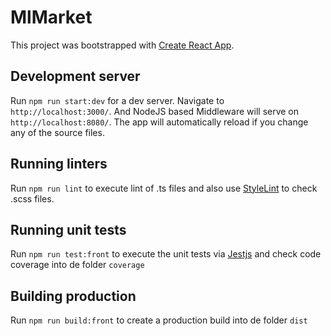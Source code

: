 # MlMarket

This project was bootstrapped with [Create React App](https://github.com/facebook/create-react-app).

## Development server

Run `npm run start:dev` for a dev server. Navigate to `http://localhost:3000/`. And NodeJS based  Middleware will serve on `http://localhost:8080/`. The app will automatically reload if you change any of the source files.

## Running linters

Run `npm run lint` to execute lint of .ts files and also use [StyleLint](https://stylelint.io/) to check .scss files.

## Running unit tests

Run `npm run test:front` to execute the unit tests via [Jestjs](https://jestjs.io/) and check code coverage into de folder `coverage`

## Building production

Run `npm run build:front` to create a production build into de folder `dist`